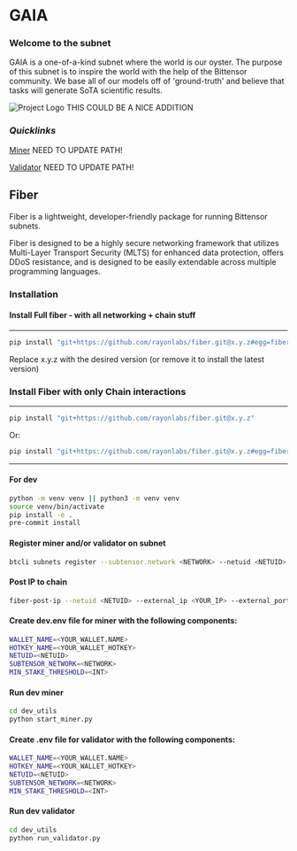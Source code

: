 # GAIA

### Welcome to the subnet 
GAIA is a one-of-a-kind subnet where the world is our oyster. The purpose of this 
subnet is to inspire the world with the help of the Bittensor community. 
We base all of our models off of 'ground-truth' and believe that tasks will
generate SoTA scientific results. 

![Project Logo](logo.png) THIS COULD BE A NICE ADDITION


### *Quicklinks*

[Miner](docs/README.md) NEED TO UPDATE PATH!

[Validator](docs/README.md) NEED TO UPDATE PATH!



## Fiber

Fiber is a lightweight, developer-friendly package for running Bittensor subnets.

Fiber is designed to be a highly secure networking framework that utilizes Multi-Layer Transport Security (MLTS) for enhanced data protection, offers DDoS resistance, and is designed to be easily extendable across multiple programming languages.


### Installation

#### Install Full fiber - with all networking + chain stuff

----
```bash
pip install "git+https://github.com/rayonlabs/fiber.git@x.y.z#egg=fiber[full]"
```

Replace x.y.z with the desired version (or remove it to install the latest version)

### Install Fiber with only Chain interactions

----


```bash
pip install "git+https://github.com/rayonlabs/fiber.git@x.y.z"
```

Or:


```bash
pip install "git+https://github.com/rayonlabs/fiber.git@x.y.z#egg=fiber[chain]"
```


---

#### For dev
```bash
python -m venv venv || python3 -m venv venv
source venv/bin/activate
pip install -e .
pre-commit install
```

#### Register miner and/or validator on subnet
```bash
btcli subnets register --subtensor.network <NETWORK> --netuid <NETUID> --wallet.name <COLDKEY> --wallet.hotkey <HOTKEY>
```

#### Post IP to chain
```bash
fiber-post-ip --netuid <NETUID> --external_ip <YOUR_IP> --external_port <YOUR_PORT> --subtensor.network <NETWORK> --wallet.name <COLDKEY> --wallet.hotkey <HOTKEY> 
```

#### Create dev.env file for miner with the following components:
```bash
WALLET_NAME=<YOUR_WALLET.NAME>
HOTKEY_NAME=<YOUR_WALLET_HOTKEY>
NETUID=<NETUID>
SUBTENSOR_NETWORK=<NETWORK>
MIN_STAKE_THRESHOLD=<INT>
```

#### Run dev miner
```bash
cd dev_utils
python start_miner.py
```

#### Create .env file for validator with the following components:
```bash
WALLET_NAME=<YOUR_WALLET.NAME>
HOTKEY_NAME=<YOUR_WALLET_HOTKEY>
NETUID=<NETUID>
SUBTENSOR_NETWORK=<NETWORK>
MIN_STAKE_THRESHOLD=<INT>
```

#### Run dev validator
```bash
cd dev_utils
python run_validator.py
```
